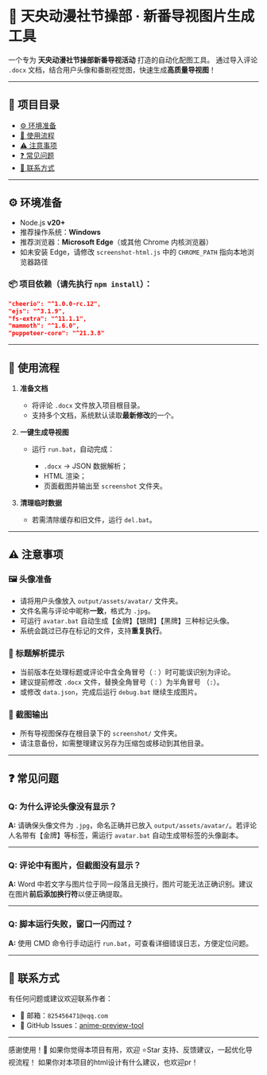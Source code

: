 # 🌟 天央动漫社节操部 · 新番导视图片生成工具

一个专为 **天央动漫社节操部新番导视活动** 打造的自动化配图工具。
通过导入评论 `.docx` 文档，结合用户头像和番剧视觉图，快速生成**高质量导视图**！

---

## 📁 项目目录

* [⚙️ 环境准备](#️-环境准备)
* [🚀 使用流程](#-使用流程)
* [⚠️ 注意事项](#️-注意事项)
* [❓ 常见问题](#-常见问题)
* [📮 联系方式](#-联系方式)

---

## ⚙️ 环境准备

* Node.js **v20+**
* 推荐操作系统：**Windows**
* 推荐浏览器：**Microsoft Edge**（或其他 Chrome 内核浏览器）
* 如未安装 Edge，请修改 `screenshot-html.js` 中的 `CHROME_PATH` 指向本地浏览器路径

### 📦 项目依赖（请先执行 `npm install`）：

```json
"cheerio": "^1.0.0-rc.12",
"ejs": "^3.1.9",
"fs-extra": "^11.1.1",
"mammoth": "^1.6.0",
"puppeteer-core": "^21.3.8"
```

---

## 🚀 使用流程

1. **准备文档**

   * 将评论 `.docx` 文件放入项目根目录。
   * 支持多个文档，系统默认读取**最新修改**的一个。

2. **一键生成导视图**

   * 运行 `run.bat`，自动完成：

     * `.docx` → JSON 数据解析；
     * HTML 渲染；
     * 页面截图并输出至 `screenshot` 文件夹。

3. **清理临时数据**

   * 若需清除缓存和旧文件，运行 `del.bat`。

---

## ⚠️ 注意事项

### 🖼️ 头像准备

* 请将用户头像放入 `output/assets/avatar/` 文件夹。
* 文件名需与评论中昵称**一致**，格式为 `.jpg`。
* 可运行 `avatar.bat` 自动生成【金牌】【银牌】【黑牌】三种标记头像。
* 系统会跳过已存在标记的文件，支持**重复执行**。

### 📝 标题解析提示

* 当前版本在处理标题或评论中含全角冒号（`：`）时可能误识别为评论。
* 建议提前修改 `.docx` 文件，替换全角冒号（`：`）为半角冒号 （`:`）。
* 或修改 `data.json`，完成后运行 `debug.bat` 继续生成图片。

### 📸 截图输出

* 所有导视图保存在根目录下的 `screenshot/` 文件夹。
* 请注意备份，如需整理建议另存为压缩包或移动到其他目录。

---

## ❓ 常见问题

### Q: 为什么评论头像没有显示？

**A:** 请确保头像文件为 `.jpg`，命名正确并已放入 `output/assets/avatar/`。若评论人名带有【金牌】等标签，需运行 `avatar.bat` 自动生成带标签的头像副本。

---

### Q: 评论中有图片，但截图没有显示？

**A:** Word 中若文字与图片位于同一段落且无换行，图片可能无法正确识别。建议在图片**前后添加换行符**以便正确提取。

---

### Q: 脚本运行失败，窗口一闪而过？

**A:** 使用 CMD 命令行手动运行 `run.bat`，可查看详细错误日志，方便定位问题。

---

## 📮 联系方式

有任何问题或建议欢迎联系作者：

* 📧 邮箱：`825456471@eqq.com`
* 🐙 GitHub Issues：[anime-preview-tool](https://github.com/lizard0126/anime-preview-tool)

---

感谢使用！🎉
如果你觉得本项目有用，欢迎 ⭐Star 支持、反馈建议，一起优化导视流程！
如果你对本项目的html设计有什么建议，也欢迎pr！